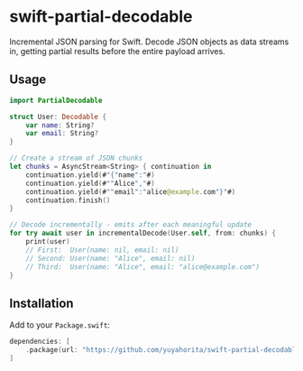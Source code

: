 # swift-partial-decodable

Incremental JSON parsing for Swift. Decode JSON objects as data streams in, getting partial results before the entire payload arrives.

## Usage

```swift
import PartialDecodable

struct User: Decodable {
    var name: String?
    var email: String?
}

// Create a stream of JSON chunks
let chunks = AsyncStream<String> { continuation in
    continuation.yield(#"{"name":"#)
    continuation.yield(#""Alice","#)
    continuation.yield(#""email":"alice@example.com"}"#)
    continuation.finish()
}

// Decode incrementally - emits after each meaningful update
for try await user in incrementalDecode(User.self, from: chunks) {
    print(user)
    // First:  User(name: nil, email: nil)
    // Second: User(name: "Alice", email: nil)
    // Third:  User(name: "Alice", email: "alice@example.com")
}
```

## Installation

Add to your `Package.swift`:

```swift
dependencies: [
    .package(url: "https://github.com/yuyahorita/swift-partial-decodable.git", from: "1.0.0")
]
```
